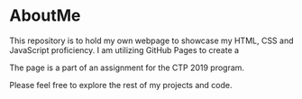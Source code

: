 # AboutMe

This repository is to hold my own webpage to showcase my HTML, CSS and JavaScript proficiency. I am utilizing GitHub Pages to create a 

The page is a part of an assignment for the CTP 2019 program.

Please feel free to explore the rest of my projects and code.